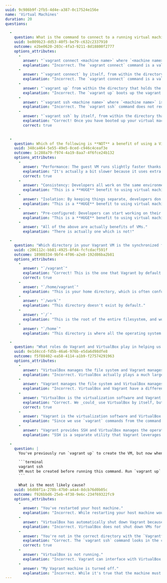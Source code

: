 ```yaml
---
uuid: 9c986b9f-2fb5-4d4e-a387-0c17524e156e
name: 'Virtual Machines'
duration: 20
questions:

  -
    question: What is the command to connect to a running virtual machine using Vagrant?
    uuid: be809b23-dd53-40f5-be79-c632c2337910
    outcome: e2be0620-203c-4fa3-9211-8d18800f2777
    options_attributes:
      -
        answer: "`vagrant connect <machine name>` where `<machine name>` is the actual name of the VM."
        explanation: "Incorrect. The `vagrant connect` command is a valid vagrant command, but it does not connect the user to a running virtual machine."
      -
        answer: "`vagrant connect` by itself, from within the directory that holds the file `Vagrantfile`"
        explanation: "Incorrect. The `vagrant connect` command is a valid vagrant command, but it does not connect the user to a running virtual machine."
      -
        answer: "`vagrant up` from within the directory that holds the file `Vagrantfile`"
        explanation: "Incorrect. The `vagrant up` boots up the vagrant virtual machine. Once booted, it can be connected to with the correct command."
      -
        answer: "`vagrant ssh <machine name>` where `<machine name>` is the actual name of the VM."
        explanation: "Incorrect. The `vagrant ssh` command does not require the name of the virtual machine. Though it does have a specific requirement in order to connect..."
      -
        answer: "`vagrant ssh` by itself, from within the directory that holds the file `Vagrantfile`"
        explanation: "Correct! Once you have booted up your virtual machine with `vagrant up`, you can connect to your machine with `vagrant ssh`. However, in order to do so, there must be a valid `Vagrantfile` in the current working directory"
        correct: true
      

  -
    question: Which of the following is **NOT** a benefit of using a Virtual machine for your work?
    uuid: 348ca464-5e55-49e5-8ced-c946c4ceaf3e
    outcome: 1c288a79-f974-4a19-8aa7-4f6fce24b132
    options_attributes:
      -
        answer: "Performance: The guest VM runs slightly faster thanks to virtualization optimizations in Virtualbox and Vagrant."
        explanation: "It's actually a bit slower because it uses extra CPU and RAM to run this completely separate machine."
        correct: true
      -
        answer: "Consistency: Developers all work on the same environment as each other, consistent also with the server."
        explanation: "This is a **HUGE** benefit to using virtual machines for development. Remember: we are looking for the answer that is not an actual benefit of VM use."
      -
        answer: "Isolation: By keeping things separate, developers don't have to worry about accidental disasters to their host operating system."
        explanation: "This is a **HUGE** benefit to using virtual machines for development. Remember: we are looking for the answer that is not an actual benefit of VM use."
      -
        answer: "Pre-configured: Developers can start working on their application instead of first configuring and installing dependencies for it."
        explanation: "This is a **HUGE** benefit to using virtual machines for development. Remember: we are looking for the answer that is not an actual benefit of VM use."
      -
        answer: "All of the above are actually benefits of VMs."
        explanation: "There is actually one which is not!"

  -
    question: "Which directory in your Vagrant VM is the synchronized folder (ie. where you should be working)?"
    uuid: c206112c-bb81-4925-8fd4-fcfcdacf591f
    outcome: 18980334-9bf4-4f06-a2e8-192d86ba2b81
    options_attributes:
      -
        answer: "`/vagrant`"
        explanation: "Correct! This is the one that Vagrant by default syncs with your host machine."
        correct: true
      -
        answer: "`/home/vagrant`"
        explanation: "This is your home directory, which is often confused with the synchronized directory."
      -
        answer: "`/work`"
        explanation: "This directory doesn't exist by default."
      -
        answer: "`/`"
        explanation: "This is the root of the entire filesystem, and would be overkill to sync with your host machine."
      -
        answer: "`/home`"
        explanation: "This directory is where all the operating system's users have their home directories."

  -
    question: "What roles do Vagrant and VirtualBox play in helping us do our work in a virtual machine?"
    uuid: 0e1d4ccd-fd5b-46a6-976b-e5da6d98dfe8
    outcome: f5f88402-ea58-4114-a1b9-f27574291963
    options_attributes:
      -
        answer: "VirtualBox manages the file system and Vagrant manages the guest Operating System."
        explanation: "Incorrect. VirtualBox actually plays a much larger role in the use of Vagrant."
      -
        answer: "Vagrant manages the file system and VirtualBox manages the guest Operating System."
        explanation: "Incorrect. VirtualBox and Vagrant have a different, more complex relationship."
      -
        answer: "VirtualBox is the virtualization software and Vagrant is a command line program to manage it more easily."
        explanation: "Correct. We _could_ use VirtualBox by itself, but it would not give us the convenience of using automation and the command line to easily manage our single or multiple VirtualBox VMs. Vagrant can also work with other VM vendors like VMWare."
        correct: true
      -
        answer: "Vagrant is the virtualization software and VirtualBox is a command line program to manage it."
        explanation: "Since we use `vagrant` commands from the command line, this can't be true."
      -
        answer: "Vagrant provides SSH and VirtualBox manages the operating system and does all the heavy lifting."
        explanation: "SSH is a separate utility that Vagrant leverages but does not provide."

  -
    question: |
      You've previously run `vagrant up` to create the VM, but now when you run `vagrant ssh` from Terminal the following error is reported.

      ```terminal
      vagrant ssh
      VM must be created before running this command. Run `vagrant up` first.
      ```

      What is the most likely cause?
    uuid: b6d08f1a-278b-47b0-a4a4-8dcb76d0b05c
    outcome: f926bbd6-25eb-4f38-9e6c-234f69322fc9
    options_attributes:
      -
        answer: "You've restarted your host machine."
        explanation: "Incorrect. While restarting your host machine would shut down your vagrant machine, you have just ran `vagrant up` which should have started it back up again. So why didn't it?"
      -
        answer: "VirtualBox has automatically shut down Vagrant because we haven't used it in a while."
        explanation: "Incorrect. VirtualBox does not shut down VMs for this reason. If this were true, we could potentially lose unsaved work. It would be disastrous."
      -
        answer: "You're not in the correct directory with the `Vagrantfile` where you last ran `vagrant up`."
        explanation: "Correct. The `vagrant ssh` command looks in the current directory to find the VM and this is typically the directory where the `Vagrantfile` resides and where you last ran `vagrant up`."
        correct: true
      -
        answer: "VirtualBox is not running."
        explanation: "Incorrect. Vagrant can interface with VirtualBox directly and you don't need to start it yourself."
      -
        answer: "My Vagrant machine is turned off."
        explanation: "Incorrect. While it's true that the machine must be powered on using `vagrant up` before we can `ssh` into it, Vagrant would report that as the issue."
---
```

